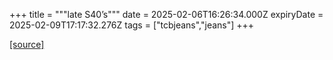 +++
title = """late S40’s"""
date = 2025-02-06T16:26:34.000Z
expiryDate = 2025-02-09T17:17:32.276Z
tags = ["tcbjeans","jeans"]
+++


[[source]](http://tcbjeans.com/2025/02/07/51099)
